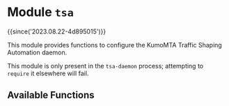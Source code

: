 # Module `tsa`

{{since('2023.08.22-4d895015')}}

This module provides functions to configure the KumoMTA Traffic Shaping Automation daemon.

This module is only present in the `tsa-daemon` process; attempting to
`require` it elsewhere will fail.

## Available Functions

